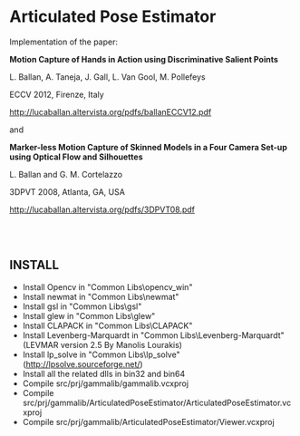 # Articulated Pose Estimator

Implementation of the paper:
  
**Motion Capture of Hands in Action using Discriminative Salient Points**

L. Ballan, A. Taneja, J. Gall, L. Van Gool, M. Pollefeys

ECCV 2012, Firenze, Italy

http://lucaballan.altervista.org/pdfs/ballanECCV12.pdf


and

**Marker-less Motion Capture of Skinned Models in a Four Camera Set-up using Optical Flow and Silhouettes**

L. Ballan and G. M. Cortelazzo

3DPVT 2008, Atlanta, GA, USA

http://lucaballan.altervista.org/pdfs/3DPVT08.pdf

<BR>
<BR>
  
INSTALL
----
 - Install Opencv in "Common Libs\opencv_win"
 - Install newmat in "Common Libs\newmat"
 - Install gsl in "Common Libs\gsl"
 - Install glew in "Common Libs\glew"
 - Install CLAPACK in "Common Libs\CLAPACK"
 - Install Levenberg-Marquardt in "Common Libs\Levenberg-Marquardt" (LEVMAR version 2.5 By Manolis Lourakis)
 - Install lp_solve in "Common Libs\lp_solve" (http://lpsolve.sourceforge.net/)
 - Install all the related dlls in bin32 and bin64
 - Compile src/prj/gammalib/gammalib.vcxproj
 - Compile src/prj/gammalib/ArticulatedPoseEstimator/ArticulatedPoseEstimator.vcxproj
 - Compile src/prj/gammalib/ArticulatedPoseEstimator/Viewer.vcxproj
